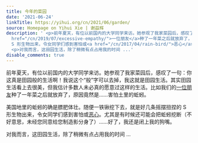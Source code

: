 ```yaml
---
title: 今年的菜园
date: '2021-06-24'
linkTitle: https://yihui.org/cn/2021/06/garden/
source: Homepage on Yihui Xie | 谢益辉
description: ' <p>前年夏天，有位以前国内的大学同学来访。她参观了我家菜园后，感叹了一句：你这真是田园般的生活啊！我说这个“般”字可以去掉，我这就是田园生活。其实田园生活看上去很美，但我估计多数人未必真的愿意过这样的生活。比如我们的<a
  href="/cn/2019/07/excessive-empathy/">一位朋友</a>种了一年菜之后就放弃了，原因竟然是……害怕土里的蚯蚓。</p> <p>美国地里的蚯蚓的确是膘肥体壮。随便一铁锹挖下去，就是好几条摇摆扭捏的
  S 形生物出来，令女同学们感到害怕或<a href="/cn/2017/04/rain-bird/">恶心</a>。尤其是有时候还可能会把蚯蚓挖断（不好意思，未经您同意给您制造影分身了）……好了，我还是闭上我的狗嘴。</p>
  <p>对我而言，这田园生活，除了稍微有点占用我的时间 ...'
disable_comments: true
---
```

 <p>前年夏天，有位以前国内的大学同学来访。她参观了我家菜园后，感叹了一句：你这真是田园般的生活啊！我说这个“般”字可以去掉，我这就是田园生活。其实田园生活看上去很美，但我估计多数人未必真的愿意过这样的生活。比如我们的<a href="/cn/2019/07/excessive-empathy/">一位朋友</a>种了一年菜之后就放弃了，原因竟然是……害怕土里的蚯蚓。</p> <p>美国地里的蚯蚓的确是膘肥体壮。随便一铁锹挖下去，就是好几条摇摆扭捏的 S 形生物出来，令女同学们感到害怕或<a href="/cn/2017/04/rain-bird/">恶心</a>。尤其是有时候还可能会把蚯蚓挖断（不好意思，未经您同意给您制造影分身了）……好了，我还是闭上我的狗嘴。</p> <p>对我而言，这田园生活，除了稍微有点占用我的时间 ...